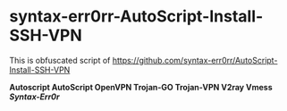 # syntax-err0rr-AutoScript-Install-SSH-VPN
This is obfuscated script of https://github.com/syntax-err0rr/AutoScript-Install-SSH-VPN

__Autoscript AutoScript OpenVPN Trojan-GO Trojan-VPN V2ray Vmess__ ___Syntax-Err0r___
